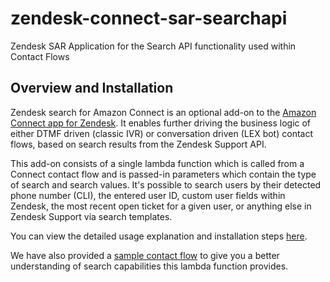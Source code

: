 # zendesk-connect-sar-searchapi
Zendesk SAR Application for the Search API functionality used within Contact Flows

## Overview and Installation
Zendesk search for Amazon Connect is an optional add-on to the [Amazon Connect app for Zendesk](https://zendeskconnector.ttecdigital.solutions/zendesk/Working-version). It enables further driving the business logic of either DTMF driven (classic IVR) or conversation driven (LEX bot) contact flows, based on search results from the Zendesk Support API.

This add-on consists of a single lambda function which is called from a Connect contact flow and is passed-in parameters which contain the type of search and search values. It's possible to search users by their detected phone number (CLI), the entered user ID, custom user fields within Zendesk, the most recent open ticket for a given user, or anything else in Zendesk Support via search templates. 

You can view the detailed usage explanation and installation steps [here](https://zendeskconnector.ttecdigital.solutions/zendesk/Working-version/zendesk-search-for-connect-with-the-help-of-the-ze).

We have also provided a [sample contact flow](https://zendeskconnector.ttecdigital.solutions/zendesk/Working-version/template-contact-flows#id-(v3.1)TemplateContactFlows-Zendesk-searchZendeskSearch) to give you a better understanding of search capabilities this lambda function provides.

